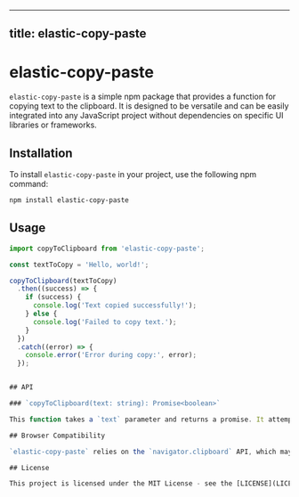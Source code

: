 
---
title: elastic-copy-paste
---

# elastic-copy-paste

`elastic-copy-paste` is a simple npm package that provides a function for copying text to the clipboard. It is designed to be versatile and can be easily integrated into any JavaScript project without dependencies on specific UI libraries or frameworks.

## Installation

To install `elastic-copy-paste` in your project, use the following npm command:

```bash
npm install elastic-copy-paste
```

## Usage

```jsx
import copyToClipboard from 'elastic-copy-paste';

const textToCopy = 'Hello, world!';

copyToClipboard(textToCopy)
  .then((success) => {
    if (success) {
      console.log('Text copied successfully!');
    } else {
      console.log('Failed to copy text.');
    }
  })
  .catch((error) => {
    console.error('Error during copy:', error);
  });


## API

### `copyToClipboard(text: string): Promise<boolean>`

This function takes a `text` parameter and returns a promise. It attempts to copy the provided text to the clipboard. The promise resolves to `true` if the operation is successful and `false` otherwise.

## Browser Compatibility

`elastic-copy-paste` relies on the `navigator.clipboard` API, which may not be available in all browsers. Ensure that your target browsers support this API or consider using a polyfill.

## License

This project is licensed under the MIT License - see the [LICENSE](LICENSE) file for details.
```
